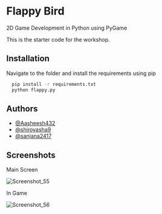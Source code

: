 # Flappy Bird

2D Game Development in Python using PyGame

This is the starter code for the workshop.

## Installation

Navigate to the folder and install the requirements using pip

```bash
  pip install -r requirements.txt
  python flappy.py
```

## Authors
- [@Aasheesh432](https://github.com/Aasheesh432)
- [@shiroyasha9](https://github.com/shiroyasha9)
- [@sanjana2417](https://github.com/sanjana2417)

## Screenshots

Main Screen

![Screenshot_55](https://user-images.githubusercontent.com/48734821/146188403-feb7047b-dcdc-4f5a-ae32-178036d7327c.png)

In Game

![Screenshot_56](https://user-images.githubusercontent.com/48734821/146188443-031952e3-38fe-433e-9270-5cff5266e712.png)
